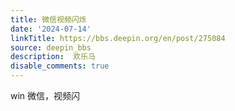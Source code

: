 ```yaml
---
title: 微信视频闪烁
date: '2024-07-14'
linkTitle: https://bbs.deepin.org/en/post/275084
source: deepin_bbs
description:  欢乐马 
disable_comments: true
---
```

win 微信，视频闪
